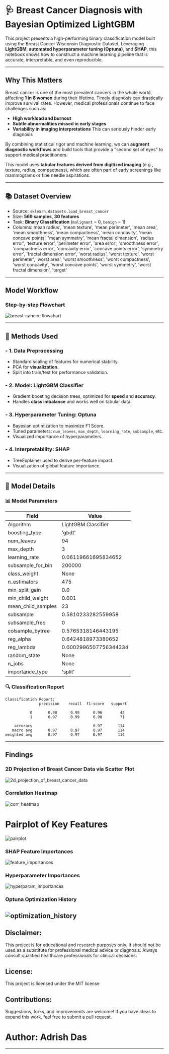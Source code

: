 # 🩺 Breast Cancer Diagnosis with Bayesian Optimized LightGBM 

This project presents a high-performing binary classification model built using the Breast Cancer Wisconsin Diagnostic Dataset. Leveraging **LightGBM**, **automated hyperparameter tuning (Optuna)**, and **SHAP**, this notebook shows how to construct a machine learning pipeline that is accurate, interpretable, and even reproducible.

---

##  Why This Matters

Breast cancer is one of the most prevalent cancers in the whole world, affecting **1 in 8 women** during their lifetime. Timely diagnosis can drastically improve survival rates. However, medical professionals continue to face challenges such as:

- **High workload and burnout**
- **Subtle abnormalities missed in early stages**
- **Variability in imaging interpretations**
This can seriously hinder early diagnosis

By combining statistical rigor and machine learning, we can **augment diagnostic workflows** and build tools that provide a "second set of eyes" to support medical practitioners.

This model uses **tabular features derived from digitized imaging** (e.g., texture, radius, compactness), which are often part of early screenings like mammograms or fine needle aspirations.

---

## 📚 Dataset Overview

- Source: `sklearn.datasets.load_breast_cancer`
- Size: **569 samples**, **30 features**
- Task: **Binary Classification** (`malignant` = 0, `benign` = 1)
- Columns: mean radius', 'mean texture', 'mean perimeter', 'mean area',
       'mean smoothness', 'mean compactness', 'mean concavity',
       'mean concave points', 'mean symmetry', 'mean fractal dimension',
       'radius error', 'texture error', 'perimeter error', 'area error',
       'smoothness error', 'compactness error', 'concavity error',
       'concave points error', 'symmetry error', 'fractal dimension error',
       'worst radius', 'worst texture', 'worst perimeter', 'worst area',
       'worst smoothness', 'worst compactness', 'worst concavity',
       'worst concave points', 'worst symmetry', 'worst fractal dimension',
       'target'
---

##  Model Workflow

###  Step-by-step Flowchart

![breast-cancer-flowchart](https://github.com/user-attachments/assets/37fafd17-4016-4499-aa45-bea6d17dcb2a)


---

## 🔬 Methods Used

### - 1. **Data Preprocessing**
- Standard scaling of features for numerical stability.
- PCA for **visualization**.
- Split into train/test for performance validation.

### - 2. **Model: LightGBM Classifier**
- Gradient boosting decision trees, optimized for **speed** and **accuracy**.
- Handles **class imbalance** and works well on tabular data.

### - 3. **Hyperparameter Tuning: Optuna**
- Bayesian optimization to maximize F1 Score.
- Tuned parameters: `num_leaves`, `max_depth`, `learning_rate`, `subsample`, etc.
- Visualized importance of hyperparameters.

### - 4. **Interpretability: SHAP**
- TreeExplainer used to derive per-feature impact.
- Visualization of global feature importance.

---

## 🤖 Model Details

### 📊 Model Parameters

| Field                     | Value                      |
|--------------------------|----------------------------|
| Algorithm                | LightGBM Classifier        |
| boosting_type               | 'gbdt'                           |
| num_leaves           | 94          |
| max_depth           | 3      |
| learning_rate       | 0.06119661695834652                        |
| subsample_for_bin         | 200000                        |
| class_weight  | None    |
| n_estimators   |  475                          |
| min_split_gain   | 0.0                           |
| min_child_weight    | 0.001                       |
| mean_child_samples            |    23                       |
| subsample         | 0.5810233282559958                           |
| subsample_freq    | 0                     |
| colsample_bytree | 	0.5765318146443195 |
| reg_alpha |	0.6424818973380652          |
| reg_lambda |	0.0002996507756344334            |
| random_state     | None       |
| n_jobs  | None                   |
| importance_type                 | 'split'                       


### 🔍 Classification Report
```
Classification Report:
               precision    recall  f1-score   support

           0       0.98      0.95      0.96        43
           1       0.97      0.99      0.98        71

    accuracy                           0.97       114
   macro avg       0.97      0.97      0.97       114
weighted avg       0.97      0.97      0.97       114

```
---

## Findings

### 2D Projection of Breast Cancer Data via Scatter Plot
![2d_projection_of_breast_cancer_data](https://github.com/user-attachments/assets/6f9c4a92-dbf6-4275-a54f-cf69639c1a98)

### Correlation Heatmap
![corr_heatmap](https://github.com/user-attachments/assets/48419cda-4836-48e3-8929-4d377088b0dc)

# Pairplot of Key Features
![pairplot](https://github.com/user-attachments/assets/c1d48969-d8f9-42f6-a023-6caa7ff2b89c)

### SHAP Feature Importances
![feature_importances](https://github.com/user-attachments/assets/42eeb9be-440b-415e-9e91-f3428a06c6a8)

### Hyperparameter Importances
![hyperparam_importances](https://github.com/user-attachments/assets/6568fac2-fbfd-4824-b3e2-5c45cb2761c9)

### Optuna Optimization History
![optimization_history](https://github.com/user-attachments/assets/ec4b287b-5fe2-41ef-a15f-f439f6b19706)
---

## Disclaimer:
This project is for educational and research purposes only. It should not be used as a substitute for professional medical advice or diagnosis. Always consult qualified healthcare professionals for clinical decisions.

## License:
This project is licensed under the MIT license

## Contributions:
Suggestions, forks, and improvements are welcome! If you have ideas to expand this work, feel free to submit a pull request.

# Author: Adrish Das
---
